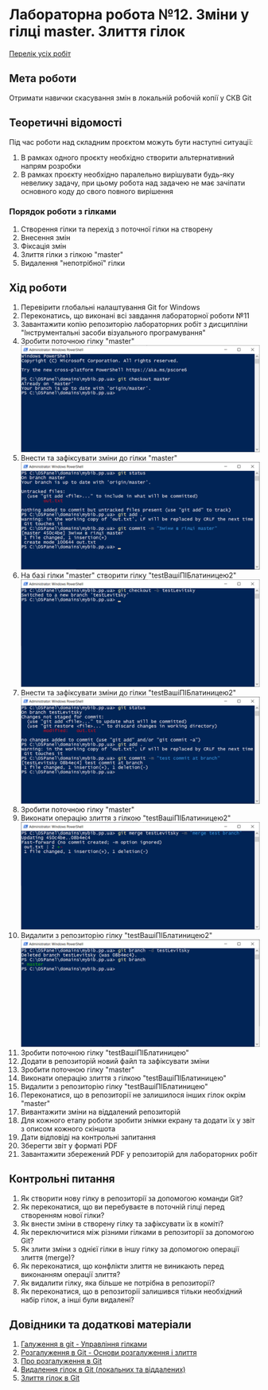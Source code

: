 # Лабораторна робота №12. Зміни у гілці master. Злиття гілок

[Перелік усіх робіт](README.md)

## Мета роботи

Отримати навички скасування змін в локальній робочій копії у СКВ Git

## Теоретичні відомості

Під час роботи над складним проєктом можуть бути наступні ситуації:

1.  В рамках одного проєкту необхідно створити альтернативний напрям розробки
2.  В рамках проєкту необхідно паралельно вирішувати будь-яку невелику задачу, при цьому робота над задачею не має зачіпати основного коду до свого повного вирішення

### Порядок роботи з гілками

1.  Створення гілки та перехід з поточної гілки на створену
2.  Внесення змін
3.  Фіксація змін
4.  Злиття гілки з гілкою "master"
5.  Видалення "непотрібної" гілки

## Хід роботи

1.  Перевірити глобальні налаштування Git for Windows
2.  Переконатись, що виконані всі завдання лабораторної роботи №11
3.  Завантажити копію репозиторію лабораторних робіт з дисципліни "Інструментальні засоби візуального програмування"
4.  Зробити поточною гілку "master"
![Зробити поточною гілку master](img/lab-12/12-010.png)
5.  Внести та зафіксувати зміни до гілки "master"
![Внести та зафіксувати зміни до master](img/lab-12/12-020.png)
6.  На базі гілки "master" створити гілку "testВашіПІБлатиницею2"
![Нова гілка](img/lab-12/12-030.png)
7.  Внести та зафіксувати зміни до гілки "testВашіПІБлатиницею2"
![Фіксація змін у новій гілці](img/lab-12/12-040.png)
8.  Зробити поточною гілку "master"
9.  Виконати операцію злиття з гілкою "testВашіПІБлатиницею2"
![Злиття змін вказаної гілки у master](img/lab-12/12-050.png)
10.  Видалити з репозиторію гілку "testВашіПІБлатиницею2"
![Видалення вказаної гілки](img/lab-12/12-060.png)
11.  Зробити поточною гілку "testВашіПІБлатиницею"
12.  Додати в репозиторій новий файл та зафіксувати зміни
13.  Зробити поточною гілку "master"
14.  Виконати операцію злиття з гілкою "testВашіПІБлатиницею"
15.  Видалити з репозиторію гілку "testВашіПІБлатиницею"
16.  Переконатися, що в репозиторії не залишилося інших гілок окрім "master"
17.  Вивантажити зміни на віддалений репозиторій
18.  Для кожного етапу роботи зробити знімки екрану та додати їх у звіт з описом кожного скіншота
19.  Дати відповіді на контрольні запитання
20.  Зберегти звіт у форматі PDF
21.  Завантажити збережений PDF у репозиторій для лабораторних робіт

## Контрольні питання

1.  Як створити нову гілку в репозиторії за допомогою команди Git?
2.  Як переконатися, що ви перебуваєте в поточній гілці перед створенням нової гілки?
3.  Як внести зміни в створену гілку та зафіксувати їх в коміті?
4.  Як переключитися між різними гілками в репозиторії за допомогою Git?
5.  Як злити зміни з однієї гілки в іншу гілку за допомогою операції злиття (merge)?
6.  Як переконатися, що конфлікти злиття не виникають перед виконанням операції злиття?
7.  Як видалити гілку, яка більше не потрібна в репозиторії?
8.  Як переконатися, що в репозиторії залишився тільки необхідний набір гілок, а інші були видалені?

## Довідники та додаткові матеріали


1.  [Галуження в git - Управління гілками](https://git-scm.com/book/uk/v2/Галуження-в-git-Управління-гілками)
2.  [Розгалуження в Git - Основи розгалуження і злиття](https://git-scm.com/book/ru/v2/Ветвление-в-Git-Основы-ветвления-и-слияния)
3.  [Про розгалуження в Git](https://ru.hexlet.io/courses/git_base/lessons/introduction_to_git_branches_theory/theory_unit)
4.  [Видалення гілок  в Git (локальних та віддалених)](https://badcode.ru/kak-udalit-vietku-v-git-lokalnuiu-ili-udalionnuiu/)
5.  [Злиття гілок в Git](https://deadsith.github.io/2017/01/11/%D0%B7%D0%BB%D0%B8%D1%82%D1%82%D1%8F-%D0%B2%D1%96%D1%82%D0%BE%D0%BA-%D0%B2-git/)